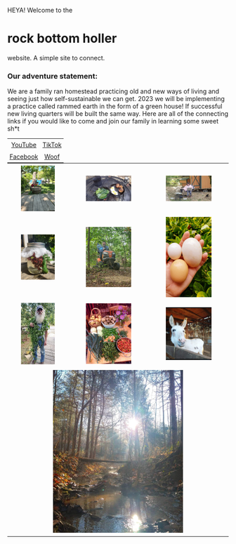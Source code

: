 <style>
  table {
    border-collapse: collapse;
    margin: 0 auto;
  }
  td {
    border: none;
    padding: 5px;
    text-align: center;
  }
  img {
    width: 60%;
    height: 60%;
  }
</style>

HEYA!
Welcome to the
# rock bottom holler
website. A simple site to connect. 
### Our adventure statement:
We are a family ran homestead practicing old and new ways of living and seeing just how self-sustainable we can get. 2023 we will be implementing a practice called rammed earth in the form of a green house! If successful new living quarters will be built the same way. Here are all of the connecting links if you would like to come and join our family in learning some sweet sh*t

<table>
  <tr>
<!--   Replace the # with the links below.   -->
    <td><a href="https://youtube.com/whatever">YouTube</a></td>
    <td><a href="#">TikTok</a></td>
  </tr>
  <tr>
    <td><a href="#">Facebook</a></td>
    <td><a href="https://wwoofusa.org/en/host/22048-homestead-orchard-permaculture-livestock-natural-building-bees">Woof</a></td>
  </tr>
</table>

<table>
  <tr>
    <td><img src="img/billy.jpeg" alt="Billy" /></td>
    <td><img src="img/breakfast.jpeg" alt="a beautiful fire cooked meal" /></td>
    <td><img src="img/mormor.jpeg" alt="" /></td>
  </tr>
  <tr>
    <td><img src="img/tea.jpeg" alt="" /></td>
    <td><img src="img/emperor.jpeg" alt="" /></td>
    <td><img src="img/eggs.jpeg" alt="" /></td>
  </tr>
  <tr>
    <td><img src="img/mountain-wizard.jpeg" alt="" /></td>
    <td><img src="img/harvest.jpeg" alt="" /></td>
    <td><img src="img/buster.jpeg" alt="" /></td>
  </tr>
  <tr>
    <td colspan="3"><img src="img/creek.jpeg" alt="" /></td>
  </tr>
</table>
